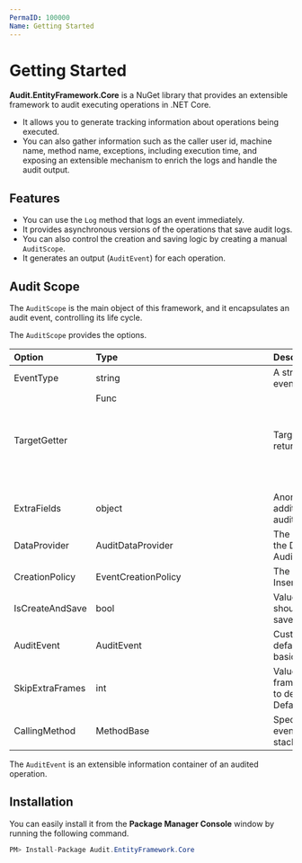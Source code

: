 ```yaml
---
PermaID: 100000
Name: Getting Started
---
```


# Getting Started

**Audit.EntityFramework.Core** is a NuGet library that provides an extensible framework to audit executing operations in .NET Core.

 - It allows you to generate tracking information about operations being executed. 
 - You can also gather information such as the caller user id, machine name, method name, exceptions, including execution time, and exposing an extensible mechanism to enrich the logs and handle the audit output.

## Features

 - You can use the `Log` method that logs an event immediately.
 - It provides asynchronous versions of the operations that save audit logs.
 - You can also control the creation and saving logic by creating a manual `AuditScope`.
 - It generates an output (`AuditEvent`) for each operation.

## Audit Scope

The `AuditScope` is the main object of this framework, and it encapsulates an audit event, controlling its life cycle. 

The `AuditScope` provides the options.

| Option         | Type         | Description                                                             |
| :--------------| :------------| :-----------------------------------------------------------------------|
| EventType      | string       | A string representing the type of the event
| TargetGetter   | Func<object> | Target object getter (a func that returns the object to track)
| ExtraFields    | object       | Anonymous object that contains additional fields to be merged into the audit event
| DataProvider   | AuditDataProvider | The data provider to use. Defaults to the DataProvider configured on Audit.Core.Configuration.DataProvider
| CreationPolicy | EventCreationPolicy | The creation policy to use. Default is InsertOnEnd
| IsCreateAndSave| bool         | Value indicating whether this scope should be immediately ended and saved after creation. Default is false
| AuditEvent     | AuditEvent   | Custom initial audit event to use. By default, it will create a new instance of basic AuditEvent
| SkipExtraFrames| int          | Value used to indicate how many frames in the stack should be skipped to determine the calling method. Default is 0
| CallingMethod  | MethodBase   | Specific calling method to store on the event. Default is to use the calling stack to determine the calling method.

The `AuditEvent` is an extensible information container of an audited operation. 

## Installation

You can easily install it from the **Package Manager Console** window by running the following command.

```csharp
PM> Install-Package Audit.EntityFramework.Core
```
